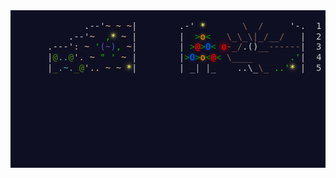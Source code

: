 <svg xmlns="http://www.w3.org/2000/svg" width="800" height="400" style="background: #0f0f23;">
  <foreignObject width="100%" height="100%">
    <div xmlns="http://www.w3.org/1999/xhtml" style="font-family: monospace; line-height: 1.2; white-space: pre; color: #ffffff;">
              <span style="color: #ccc;">.--'</span><span style="color: #e3b585;">~</span> <span style="color: #e3b585;">~</span> <span style="color: #e3b585;">~</span><span style="color: #ccc;">|</span>        <span style="color: #ccc;">.-'</span> <span style="color: #ffff66; text-shadow: 0 0 5px #ffff66;">*</span>       <span style="color: #886655;">\</span>  <span style="color: #886655;">/</span>     <span style="color: #ccc;">'-.</span>  <span style="color: #cccccc;">1</span> <span style="color: #ffff66;">*</span><span style="color: #ffff66;">*</span>
           <span style="color: #ccc;">.--'</span><span style="color: #e3b585;">~</span>  <span style="color: #00cc00;">,</span><span style="color: #ffff66; text-shadow: 0 0 5px #ffff66, 0 0 10px #ffff66;">*</span> <span style="color: #e3b585;">~</span> <span style="color: #ccc;">|</span>        <span style="color: #ccc;">|</span>  <span style="color: #009900;">&gt;</span><span style="color: #ff9900; text-shadow: 0 0 5px #ff9900;">o</span><span style="color: #009900;">&lt;</span>   <span style="color: #886655;">\_\_\|_/__/</span>   <span style="color: #ccc;">|</span>  <span style="color: #cccccc;">2</span> <span style="color: #ffff66;">*</span><span style="color: #ffff66;">*</span>
       <span style="color: #ccc;">.---'</span><span style="color: #e3b585;">:</span> <span style="color: #e3b585;">~</span> <span style="color: #00cc00;">'</span><span style="color: #5555bb;">(~)</span><span style="color: #00cc00;">,</span> <span style="color: #e3b585;">~</span><span style="color: #ccc;">|</span>        <span style="color: #ccc;">|</span> <span style="color: #009900;">&gt;</span><span style="color: #ff0000; text-shadow: 0 0 5px #ff0000;">@</span><span style="color: #009900;">&gt;</span><span style="color: #0066ff; text-shadow: 0 0 5px #0066ff;">O</span><span style="color: #009900;">&lt;</span> <span style="color: #ff0000; text-shadow: 0 0 5px #ff0000, 0 0 10px #ff0000, 0 0 15px #ff0000;">o</span><span style="color: #886655;">-_/</span><span style="color: #cccccc;">.</span><span style="color: #cccccc;">()</span><span style="color: #886655;">__------</span><span style="color: #ccc;">|</span>  <span style="color: #cccccc;">3</span> <span style="color: #ffff66;">*</span><span style="color: #ffff66;">*</span>
       <span style="color: #ccc;">|</span><span style="color: #4d8b03;">@</span><span style="color: #5eabb4;">..</span><span style="color: #488813;">@</span><span style="color: #e3b585;">'.</span> <span style="color: #e3b585;">~</span> <span style="color: #00cc00;">"</span> <span style="color: #00cc00;">'</span> <span style="color: #e3b585;">~</span> <span style="color: #ccc;">|</span>        <span style="color: #ccc;">|</span><span style="color: #009900;">&gt;</span><span style="color: #0066ff; text-shadow: 0 0 5px #0066ff;">O</span><span style="color: #009900;">&gt;</span><span style="color: #ff9900; text-shadow: 0 0 5px #ff9900;">o</span><span style="color: #009900;">&lt;</span><span style="color: #ff0000; text-shadow: 0 0 5px #ff0000;">@</span><span style="color: #009900;">&lt;</span> <span style="color: #886655;">\____</span>       <span style="color: #00cc00;">.'</span><span style="color: #ccc;">|</span>  <span style="color: #cccccc;">4</span> <span style="color: #ffff66;">*</span><span style="color: #ffff66;">*</span>
       <span style="color: #ccc;">|</span><span style="color: #4d8b03;">_</span><span style="color: #5eabb4;">.~.</span><span style="color: #427322;">_</span><span style="color: #4d8b03;">@</span><span style="color: #e3b585;">'..</span> <span style="color: #e3b585;">~</span> <span style="color: #e3b585;">~</span> <span style="color: #ffff66; text-shadow: 0 0 5px #ffff66, 0 0 10px #ffff66;">*</span><span style="color: #ccc;">|</span>        <span style="color: #ccc;">|</span> <span style="color: #aaaaaa;">_|</span> <span style="color: #aaaaaa;">|_</span>    <span style="color: #ccc;">..</span><span style="color: #cccccc;">\_</span><span style="color: #886655;">\_</span> <span style="color: #00cc00;">..'</span><span style="color: #ffff66; text-shadow: 0 0 5px #ffff66, 0 0 10px #ffff66;">*</span> <span style="color: #ccc;">|</span>  <span style="color: #cccccc;">5</span> <span style="color: #ffff66;">*</span><span style="color: #ffff66;">*</span>
    </div>
  </foreignObject>
</svg>
